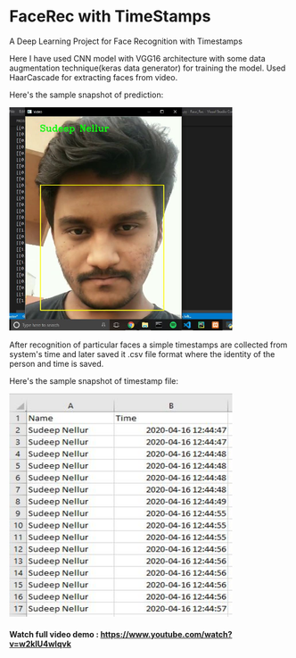# FaceRec with TimeStamps
A Deep Learning Project for Face Recognition with Timestamps

Here I have used CNN model with VGG16 architecture with some data augmentation technique(keras data generator) for training the model. Used HaarCascade for extracting faces from video.

Here's the sample snapshot of prediction:

<img src="sample_predication.JPG" height="400" width="400">

After recognition of particular faces a simple timestamps are collected from system's time and later saved it .csv file format where the identity of the person and time is saved.

Here's the sample snapshot of timestamp file:

<img src="sample_timestamps.JPG" height="400" width="400">

#### Watch full video demo : https://www.youtube.com/watch?v=w2klU4wlqvk

